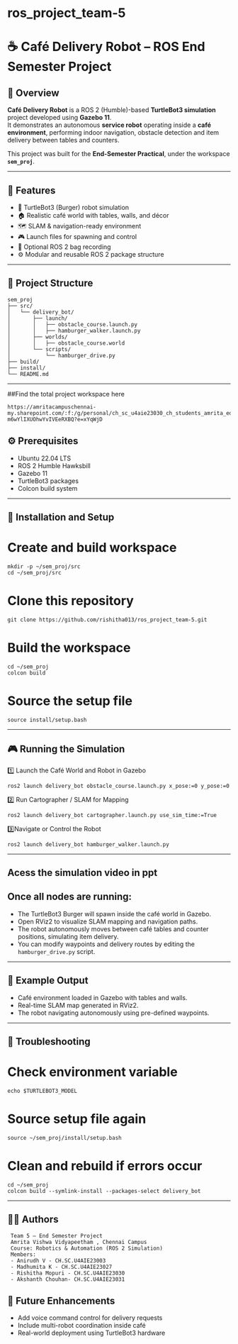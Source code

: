 # ros_project_team-5
# ☕ Café Delivery Robot – ROS End Semester Project

## 📘 Overview
**Café Delivery Robot** is a ROS 2 (Humble)-based **TurtleBot3 simulation** project developed using **Gazebo 11**.  
It demonstrates an autonomous **service robot** operating inside a **café environment**, performing indoor navigation, obstacle detection and item delivery between tables and counters.

This project was built for the **End-Semester Practical**, under the workspace **`sem_proj`**.

---

## 🚀 Features
- 🤖 TurtleBot3 (Burger) robot simulation  
- 🏠 Realistic café world with tables, walls, and décor  
- 🗺️ SLAM & navigation-ready environment  
- 🎮 Launch files for spawning and control  
- 🎥 Optional ROS 2 bag recording  
- ⚙️ Modular and reusable ROS 2 package structure  

---

## 📁 Project Structure
```
sem_proj
├── src/
│   └── delivery_bot/
│       ├── launch/
│       │   ├── obstacle_course.launch.py
│       │   ├── hamburger_walker.launch.py
│       ├── worlds/
│       │   ├── obstacle_course.world
│       └── scripts/
│           └── hamburger_drive.py
├── build/
├── install/
└── README.md
```
---
##Find the total project workspace here
```
https://amritacampuschennai-my.sharepoint.com/:f:/g/personal/ch_sc_u4aie23030_ch_students_amrita_edu/EnZyV0hp8C5JsNydCC_GrSoB-m6wYlIXUOhwYvIVEeRXBQ?e=xYqWjD
```

## ⚙️ Prerequisites
- Ubuntu 22.04 LTS  
- ROS 2 Humble Hawksbill  
- Gazebo 11  
- TurtleBot3 packages  
- Colcon build system  

---

## 🧩 Installation and Setup

# Create and build workspace
```
mkdir -p ~/sem_proj/src
cd ~/sem_proj/src
```
# Clone this repository
```
git clone https://github.com/rishitha013/ros_project_team-5.git
```

# Build the workspace
```
cd ~/sem_proj
colcon build
```
# Source the setup file
```
source install/setup.bash
```
---

## 🎮 Running the Simulation

 1️⃣ Launch the Café World and Robot in Gazebo
```
ros2 launch delivery_bot obstacle_course.launch.py x_pose:=0 y_pose:=0
```
 2️⃣  Run Cartographer / SLAM for Mapping
```
ros2 launch delivery_bot cartographer.launch.py use_sim_time:=True
```

 3️⃣Navigate or Control the Robot
```
ros2 launch delivery_bot hamburger_walker.launch.py
```

---

## Acess the simulation video in ppt 

## Once all nodes are running:
 - The TurtleBot3 Burger will spawn inside the café world in Gazebo.
 - Open RViz2 to visualize SLAM mapping and navigation paths.
 - The robot autonomously moves between café tables and counter positions, simulating item delivery.
 - You can modify waypoints and delivery routes by editing the `hamburger_drive.py` script.

---

## 📸 Example Output
- Café environment loaded in Gazebo with tables and walls.
- Real-time SLAM map generated in RViz2.
- The robot navigating autonomously using pre-defined waypoints.

---

## 🧰 Troubleshooting

# Check environment variable
```
echo $TURTLEBOT3_MODEL
```
# Source setup file again
```
source ~/sem_proj/install/setup.bash
```

# Clean and rebuild if errors occur
```
cd ~/sem_proj
colcon build --symlink-install --packages-select delivery_bot
```
---

## 👨‍💻 Authors
```
 Team 5 — End Semester Project
 Amrita Vishwa Vidyapeetham , Chennai Campus
 Course: Robotics & Automation (ROS 2 Simulation)
 Members:
 - Anirudh V - CH.SC.U4AIE23003
 - Madhumita K - CH.SC.U4AIE23027
 - Rishitha Mopuri - CH.SC.U4AIE23030
 - Akshanth Chouhan- CH.SC.U4AIE23031
```


## 🧩 Future Enhancements
- Add voice command control for delivery requests
- Include multi-robot coordination inside café
- Real-world deployment using TurtleBot3 hardware
